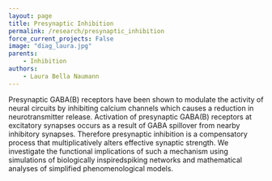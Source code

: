 ```yaml
---
layout: page
title: Presynaptic Inhibition
permalink: /research/presynaptic_inhibition
force_current_projects: False
image: "diag_laura.jpg"
parents:
    - Inhibition
authors:
    - Laura Bella Naumann
---
```

Presynaptic  GABA(B)  receptors  have  been  shown  to  modulate  the  activity  of  neural  circuits  by  inhibiting  calcium  channels  which  causes  a  reduction  in  neurotransmitter  release.  Activation  of  presynaptic  GABA(B)  receptors  at  excitatory  synapses  occurs  as  a  result  of  GABA  spillover  from  nearby  inhibitory  synapses.  Therefore  presynaptic  inhibition  is  a  compensatory  process  that  multiplicatively  alters  effective  synaptic  strength.  We  investigate  the  functional  implications  of  such  a  mechanism  using  simulations  of  biologically  inspiredspiking  networks  and  mathematical  analyses  of  simplified  phenomenological  models. 
